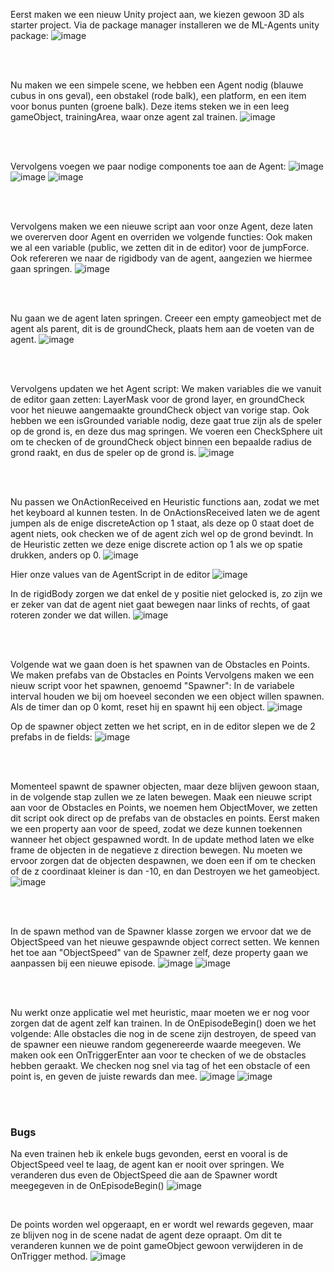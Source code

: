Eerst maken we een nieuw Unity project aan, we kiezen gewoon 3D als starter project.
Via de package manager installeren we de ML-Agents unity package:
![image](https://user-images.githubusercontent.com/13435783/160552758-033d2e0c-1559-4f4f-a318-6c7c9fe78c41.png)

<br>
<br>

Nu maken we een simpele scene, we hebben een Agent nodig (blauwe cubus in ons geval), een obstakel (rode balk), een platform,
en een item voor bonus punten (groene balk).
Deze items steken we in een leeg gameObject, trainingArea, waar onze agent zal trainen.
![image](https://user-images.githubusercontent.com/13435783/160553873-bcf83c9d-dcb4-4160-8a12-abcbca9fa36f.png)

<br>
<br>

Vervolgens voegen we paar nodige components toe aan de Agent:
![image](https://user-images.githubusercontent.com/13435783/160559624-e773261b-2fb4-403d-aa8b-c4d907adade3.png)
![image](https://user-images.githubusercontent.com/13435783/160559637-23b073c1-3bd7-4534-a32b-306984d64e90.png)
![image](https://user-images.githubusercontent.com/13435783/160559661-6f9346ab-4933-41e0-8a8f-016f7cee94ef.png)

<br>
<br>

Vervolgens maken we een nieuwe script aan voor onze Agent, deze laten we overerven door Agent en overriden we volgende functies:
Ook maken we al een variable (public, we zetten dit in de editor) voor de jumpForce. Ook refereren we naar de rigidbody van de agent, aangezien we hiermee gaan springen.
![image](https://user-images.githubusercontent.com/13435783/160561196-64d14f3c-6876-4539-85e2-59d0b69d3142.png)

<br>
<br>

Nu gaan we de agent laten springen.
Creeer een empty gameobject met de agent als parent, dit is de groundCheck, plaats hem aan de voeten van de agent.
![image](https://user-images.githubusercontent.com/13435783/160573060-3f972a53-d0db-413f-81d9-2f5c8951c216.png)

<br>
<br>

Vervolgens updaten we het Agent script:
We maken variables die we vanuit de editor gaan zetten: LayerMask voor de grond layer, en groundCheck voor het nieuwe aangemaakte groundCheck object van vorige stap.
Ook hebben we een isGrounded variable nodig, deze gaat true zijn als de speler op de grond is, en deze dus mag springen.
We voeren een CheckSphere uit om te checken of de groundCheck object binnen een bepaalde radius de grond raakt, en dus de speler op de grond is.
![image](https://user-images.githubusercontent.com/13435783/160574436-e8cd299f-7fc7-4d18-9d7a-6e1814f83efd.png)

<br>
<br>

Nu passen we OnActionReceived en Heuristic functions aan, zodat we met het keyboard al kunnen testen.
In de OnActionsReceived laten we de agent jumpen als de enige discreteAction op 1 staat, als deze op 0 staat doet de agent niets, ook checken we of de agent zich wel op de grond bevindt.
In de Heuristic zetten we deze enige discrete action op 1 als we op spatie drukken, anders op 0.
![image](https://user-images.githubusercontent.com/13435783/160574742-4db1259a-92b0-48a1-be77-3bbeeebea567.png)

Hier onze values van de AgentScript in de editor
![image](https://user-images.githubusercontent.com/13435783/160577871-ecf3390f-1a2d-4e95-b549-9f6810186a22.png)

In de rigidBody zorgen we dat enkel de y positie niet gelocked is, zo zijn we er zeker van dat de agent niet gaat bewegen naar links of rechts, of gaat roteren zonder we dat willen.
![image](https://user-images.githubusercontent.com/13435783/160577005-2f4318b9-2819-4f6f-914a-4bf52b14845e.png)

<br>
<br>

Volgende wat we gaan doen is het spawnen van de Obstacles en Points.
We maken prefabs van de Obstacles en Points
Vervolgens maken we een nieuw script voor het spawnen, genoemd "Spawner":
In de variabele interval houden we bij om hoeveel seconden we een object willen spawnen.
Als de timer dan op 0 komt, reset hij en spawnt hij een object.
![image](https://user-images.githubusercontent.com/13435783/160581218-811b30b4-91b1-43c8-b1e5-563f4fa39ba8.png)

Op de spawner object zetten we het script, en in de editor slepen we de 2 prefabs in de fields:
![image](https://user-images.githubusercontent.com/13435783/160581515-afc44e8e-9634-42cc-9c6b-b471f5ac6df3.png)

<br>
<br>

Momenteel spawnt de spawner objecten, maar deze blijven gewoon staan, in de volgende stap zullen we ze laten bewegen.
Maak een nieuwe script aan voor de Obstacles en Points, we noemen hem ObjectMover, we zetten dit script ook direct op de prefabs van de obstacles en points.
Eerst maken we een property aan voor de speed, zodat we deze kunnen toekennen wanneer het object gespawned wordt.
In de update method laten we elke frame de objecten in de negatieve z direction bewegen.
Nu moeten we ervoor zorgen dat de objecten despawnen, we doen een if om te checken of de z coordinaat kleiner is dan -10, en dan Destroyen we het gameobject.
![image](https://user-images.githubusercontent.com/13435783/163397499-ff8cf412-e1f0-4339-a439-7cd5f25ee92a.png)

<br>
<br>

In de spawn method van de Spawner klasse zorgen we ervoor dat we de ObjectSpeed van het nieuwe gespawnde object correct setten.
We kennen het toe aan "ObjectSpeed" van de Spawner zelf, deze property gaan we aanpassen bij een nieuwe episode.
![image](https://user-images.githubusercontent.com/13435783/163398107-99008fcd-8a37-4278-b1d6-14e5f4735031.png)
![image](https://user-images.githubusercontent.com/13435783/163398092-8af44bdf-03d5-4983-9f2f-80f24cab357f.png)

<br>
<br>

Nu werkt onze applicatie wel met heuristic, maar moeten we er nog voor zorgen dat de agent zelf kan trainen.
In de OnEpisodeBegin() doen we het volgende: Alle obstacles die nog in de scene zijn destroyen, de speed van de spawner een nieuwe random gegenereerde waarde meegeven.
We maken ook een OnTriggerEnter aan voor te checken of we de obstacles hebben geraakt. We checken nog snel via tag of het een obstacle of een point is, en geven de juiste rewards dan mee.
![image](https://user-images.githubusercontent.com/13435783/163398561-8ca2a182-8939-45f0-9fad-3b440f77c8bc.png)
![image](https://user-images.githubusercontent.com/13435783/163398590-b8454ae2-10fa-42c0-a1cd-8b89a5a50a61.png)

<br>
<br>

### Bugs
Na even trainen heb ik enkele bugs gevonden, eerst en vooral is de ObjectSpeed veel te laag, de agent kan er nooit over springen.
We veranderen dus even de ObjectSpeed die aan de Spawner wordt meegegeven in de OnEpisodeBegin()
![image](https://user-images.githubusercontent.com/13435783/163399627-441c41a7-d88f-4660-81aa-43439e96205e.png)

<br> 

De points worden wel opgeraapt, en er wordt wel rewards gegeven, maar ze blijven nog in de scene nadat de agent deze opraapt.
Om dit te veranderen kunnen we de point gameObject gewoon verwijderen in de OnTrigger method.
![image](https://user-images.githubusercontent.com/13435783/163399945-fee8439f-e11e-4771-8b63-e8f5d940109e.png)
